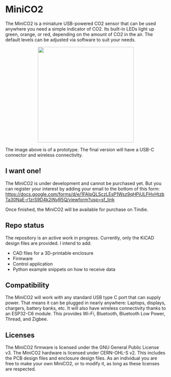 # MiniCO2

The MiniCO2 is a miniature USB-powered CO2 sensor that can be used 
anywhere you need a simple indicator of CO2. Its built-in LEDs light up green, orange, or red, depending on the 
amount of CO2 in the air. The default levels can be adjusted via software to suit your needs.
<p align="center">
<img src="docs/src/images/v1_top_pcb.jpg" width="300">
</p>

The image above is of a prototype. The final version will have a USB-C connector and wireless connectivity. 

## I want one!
The MiniCO2 is under development and cannot be purchased yet. But you can register your interest by adding your email
to the bottom of this form: https://docs.google.com/forms/d/e/1FAIpQLSczLEsP1Wsz9qHPjULFHvHtzbTa30NaE-r1zrS9D4k2iNyR5Q/viewform?usp=sf_link

Once finished, the MiniCO2 will be available for purchase on Tindie.

## Repo status
The repository is an active work in progress. Currently, only the KiCAD design files are provided. I intend to add:
 - CAD files for a 3D-printable enclosure
 - Firmware
 - Control application
 - Python example snippets on how to receive data

## Compatibility
The MiniCO2 will work with any standard USB type C port that can supply power. That means it can be plugged in nearly 
anywhere: Laptops, displays, chargers, battery banks, etc. It will also have wireless connectivity thanks to an 
ESP32-C6 module. This provides Wi-Fi, Bluetooth, Bluetooth Low Power, Thread, and Zigbee.

## Licenses
The MiniCO2 firmware is licensed under the GNU General Public License v3. The MiniCO2 hardware is licensed under 
CERN-OHL-S v2. This includes the PCB design files and enclosure design files. As an individual you are free to make your 
own MiniCO2, or to modify it, as long as these licenses are respected.
